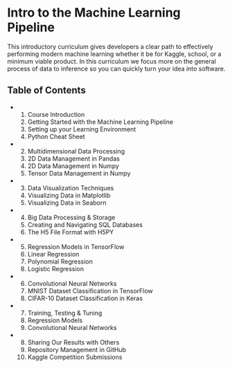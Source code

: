 # Intro to the Machine Learning Pipeline
This introductory curriculum gives developers a clear path to effectively performing modern machine learning whether it be for Kaggle, school, or a minimum viable product. In this curriculum we focus more on the general process of data to inference so you can quickly turn your idea into software.

## Table of Contents
* 1. Course Introduction
  1. Getting Started with the Machine Learning Pipeline
  2. Setting up your Learning Environment
  3. Python Cheat Sheet
* 2. Multidimensional Data Processing
  4. 2D Data Management in Pandas
  5. 2D Data Management in Numpy
  6. Tensor Data Management in Numpy
* 3. Data Visualization Techniques
  6. Visualizing Data in Matplotlib
  7. Visualizing Data in Seaborn
* 4. Big Data Processing & Storage
  8. Creating and Navigating SQL Databases
  9. The H5 File Format with H5PY
* 5. Regression Models in TensorFlow
  10. Linear Regression
  11. Polynomial Regression
  12. Logistic Regression
* 6. Convolutional Neural Networks
  13. MNIST Dataset Classification in TensorFlow
  14. CIFAR-10 Dataset Classification in Keras
* 7. Training, Testing & Tuning
  15. Regression Models
  16. Convolutional Neural Networks
* 8. Sharing Our Results with Others
  17. Repository Management in GitHub
  18. Kaggle Competition Submissions